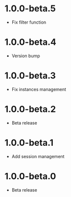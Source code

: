 # 1.0.0-beta.5
* Fix filter function

# 1.0.0-beta.4
* Version bump

# 1.0.0-beta.3
* Fix instances management

# 1.0.0-beta.2
* Beta release

# 1.0.0-beta.1
* Add session management

# 1.0.0-beta.0
* Beta release

<!-- 
# 1.0.0

* First release! 🎉 
-->